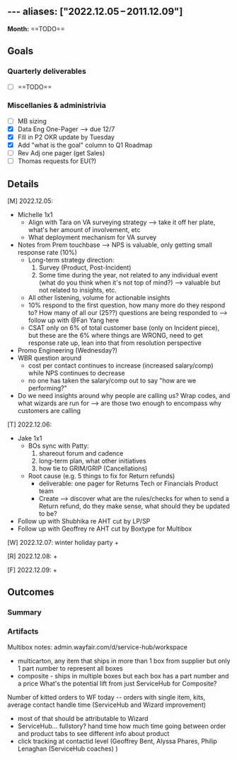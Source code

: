 ​​---
aliases: ["2022.12.05 – 2011.12.09"]
---

**Month:** ==TODO==

## Goals

### Quarterly deliverables

+ [ ] ==TODO==

### Miscellanies & administrivia

+ [ ] MB sizing
+ [x] Data Eng One-Pager --> due 12/7
+ [x] Fill in P2 OKR update by Tuesday
+ [x] Add "what is the goal" column to Q1 Roadmap
+ [ ] Rev Adj one pager (get Sales)
+ [ ] Thomas requests for EU(?)

## Details

[M] 2022.12.05:
+ Michelle 1x1
  + Align with Tara on VA surveying strategy --> take it off her plate, what's her amount of involvement, etc
  + What deployment mechanism for VA survey
+ Notes from Prem touchbase --> NPS is valuable, only getting small response rate (10%)
  + Long-term strategy direction:
    1. Survey (Product, Post-Incident)
    2. Some time during the year, not related to any individual event (what do you think when it's not top of mind?) --> valuable but not related to insights, etc.
  + All other listening, volume for actionable insights
  + 10% respond to the first question, how many more do they respond to? How many of all our (25??) questions are being responded to --> follow up with @Fan Yang here
  + CSAT only on 6% of total customer base (only on Incident piece), but these are the 6% where things are WRONG, need to get response rate up, lean into that from resolution perspective
+ Promo Engineering (Wednesday?)
+ WBR question around
  + cost per contact continues to increase (increased salary/comp) while NPS continues to decrease
  + no one has taken the salary/comp out to say "how are we performing?"
+ Do we need insights around why people are calling us? Wrap codes, and what wizards are run for --> are those two enough to encompass why customers are calling

[T] 2022.12.06:
+ Jake 1x1
  + BOs sync with Patty: 
    1. shareout forum and cadence
    2. long-term plan, what other initiatives
    3. how tie to GRIM/GRIP (Cancellations)
  + Root cause (e.g. 5 things to fix for Return refunds)
    + deliverable: one pager for Returns Tech or Financials Product team
    + Create --> discover what are the rules/checks for when to send a Return refund, do they make sense, what should they be updated to be?
+ Follow up with Shubhika re AHT cut by LP/SP
+ Follow up with Geoffrey re AHT cut by Boxtype for Multibox

[W] 2022.12.07: winter holiday party
+ 

[R] 2022.12.08:
+ 
    
[F] 2022.12.09:
+ 

## Outcomes

### Summary

### Artifacts

Multibox notes: admin.wayfair.com/d/service-hub/workspace
+ multicarton, any item that ships in more than 1 box from supplier but only 1 part number to represent all boxes
+ composite - ships in multiple boxes but each box has a part number and a price
What's the potential lift from just ServiceHub for Composite?

Number of kitted orders to WF today -- orders with single item, kits, average contact handle time (ServiceHub and Wizard improvement)
+ most of that should be attributable to Wizard
+ ServiceHub... fullstory? hand time how much time going between order and product tabs to see different info about product
+ click tracking at contactid level (Geoffrey Bent, Alyssa Phares, Philip Lenaghan (ServiceHub coaches) )

